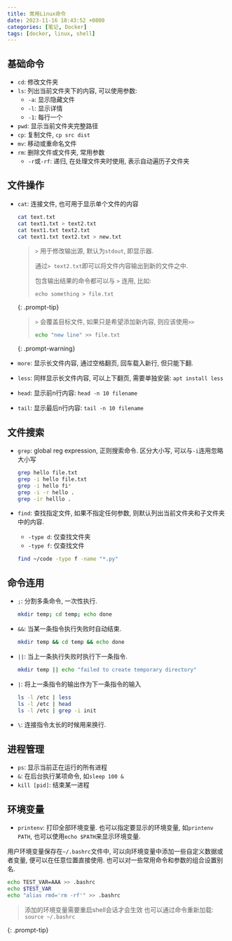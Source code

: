 ```yaml
---
title: 常用Linux命令
date: 2023-11-16 18:43:52 +0800
categories: [笔记, Docker]
tags: [docker, linux, shell]
---
```


## 基础命令

* `cd`: 修改文件夹
* `ls`: 列出当前文件夹下的内容, 可以使用参数:
  * `-a`: 显示隐藏文件
  * `-l`: 显示详情
  * `-1`: 每行一个
* `pwd`: 显示当前文件夹完整路径
* `cp`: 复制文件, `cp src dist`
* `mv`: 移动或重命名文件
* `rm`: 删除文件或文件夹, 常用参数
  * `-r`或`-rf`: 递归, 在处理文件夹时使用, 表示自动遍历子文件夹

## 文件操作

* `cat`: 连接文件, 也可用于显示单个文件的内容
  
  ```bash
  cat text.txt
  cat text1.txt > text2.txt
  cat text1.txt text2.txt
  cat text1.txt text2.txt > new.txt
  ```

  > `>` 用于修改输出源, 默认为`stdout`, 即显示器.
  >
  > 通过`> text2.txt`即可以将文件内容输出到新的文件之中.
  >
  > 包含输出结果的命令都可以与 `>` 连用, 比如:
  >
  > `echo something > file.txt`
  >
  {: .prompt-tip}

  > `>` 会覆盖目标文件, 如果只是希望添加新内容, 则应该使用`>>`
  >
  > ```bash
  > echo "new line" >> file.txt
  > ```
  >
  {: .prompt-warning}

* `more`: 显示长文件内容, 通过空格翻页, 回车载入新行, 但只能下翻.
* `less`: 同样显示长文件内容, 可以上下翻页, 需要单独安装: ```apt install less```
* `head`: 显示前n行内容: ```head -n 10 filename```
* `tail`: 显示最后n行内容: ```tail -n 10 filename```

## 文件搜索

* `grep`: global reg expression, 正则搜索命令. 区分大小写, 可以与`-i`连用忽略大小写

  ```bash
  grep hello file.txt
  grep -i hello file.txt
  grep -i hello fi*
  grep -i -r hello .
  grep -ir helllo .
  ```

* `find`: 查找指定文件, 如果不指定任何参数, 则默认列出当前文件夹和子文件夹中的内容.
  * `-type d`: 仅查找文件夹
  * `-type f`: 仅查找文件

  ```bash
  find ~/code -type f -name "*.py"
  ```

## 命令连用

* `;`: 分割多条命令, 一次性执行.

  ```bash
  mkdir temp; cd temp; echo done
  ```

* `&&`: 当某一条指令执行失败时自动结束.

  ```bash
  mkdir temp && cd temp && echo done
  ```

* `||`: 当上一条执行失败时执行下一条指令.

  ```bash
  mkdir temp || echo "failed to create temporary directory"
  ```

* `|`: 将上一条指令的输出作为下一条指令的输入
  
  ```bash
  ls -l /etc | less
  ls -l /etc | head
  ls -l /etc | grep -i init
  ```

* `\`: 连接指令太长的时候用来换行.

## 进程管理

* `ps`: 显示当前正在运行的所有进程
* `&`: 在后台执行某项命令, 如`sleep 100 &`
* `kill [pid]`: 结束某一进程

## 环境变量

* `printenv`: 打印全部环境变量. 也可以指定要显示的环境变量, 如`printenv PATH`, 也可以使用`echo $PATH`来显示环境变量.

用户环境变量保存在`~/.bashrc`文件中, 可以向环境变量中添加一些自定义数据或者变量, 便可以在任意位置直接使用. 也可以对一些常用命令和参数的组合设置别名.

```bash
echo TEST_VAR=AAA >> .bashrc
echo $TEST_VAR
echo "alias rmd='rm -rf'" >> .bashrc 
```

> 添加的环境变量需要重启shell会话才会生效
> 也可以通过命令重新加载: `source ~/.bashrc`
>
{: .prompt-tip}
